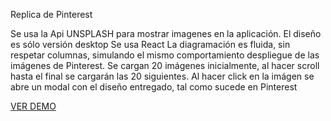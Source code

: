 Replica de Pinterest

Se usa la Api UNSPLASH para mostrar imagenes en la aplicación.
El diseño es sólo versión desktop
Se usa React
La diagramación es fluida, sin respetar columnas, simulando el mismo comportamiento despliegue de las imágenes de Pinterest.
Se cargan 20 imágenes inicialmente, al hacer scroll hasta el final se cargarán las 20 siguientes.
Al hacer click en la imágen se  abre un modal con el diseño entregado, tal como sucede en Pinterest

 

[VER DEMO](https://anagalvezsalas11.github.io/Job-Aplication/)